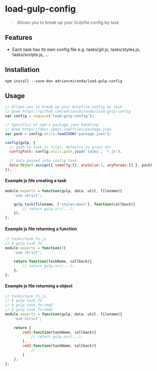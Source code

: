 # load-gulp-config
> Allows you to break up your Gulpfile config by task

## Features
- Each task has its own config file e.g. tasks/git.js, tasks/styles.js, tasks/scripts.js, ...


## Installation

```terminal
npm install --save-dev adriancmiranda/load-gulp-config
````

## Usage

```javascript
// Allows you to break up your Gulpfile config by task
// @see https://github.com/adriancmiranda/load-gulp-config
var config = require('load-gulp-config');

// Specifics of npm's package.json handling
// @see https://docs.npmjs.com/files/package.json
var pack = config.utils.readJSON('package.json');

config(gulp, {
  // path to task.js files, defaults to grunt dir
  configPath: config.utils.path.join('tasks', '*.js'),
  
  // data passed into config task.
  data:Object.assign({ someCfg:{}, anyValue:1, anyParams:[] }, pack)
});
```


#### Example js file creating a task

```javascript
module.exports = function(gulp, data, util, filename){
	'use strict';

	gulp.task(filename, ['styles:main'], function(callback){
		// return gulp.src(...);
	});
};
```

#### Example js file returning a function

```javascript
// tasks/task_fn.js
// $ gulp task_fn
module.exports = function(){
	'use strict';

	return function(taskName, callback){
		// return gulp.src(...);
	};
};
```


#### Example js file returning a object

```javascript
// tasks/task_fn.js
// $ gulp task_fn
// $ gulp task_fn:cmd2
// $ gulp task_fn:cmd1
module.exports = function(gulp, data, util, filename){
	'use strict';
  
	return {
		cmd1:function(taskName, callback){
			// return gulp.src(...);
		},
		cmd2:function(taskName, callback){
			// ...
		}
	};
};
```
